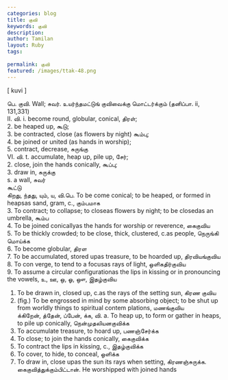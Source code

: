 ```yaml
---
categories: blog
title: குவி
keywords: குவி
description: 
author: Tamilan
layout: Ruby
tags: 
 
permalink: குவி
featured: /images/ttak-48.png
---
```

  
[ kuvi ]  
  
பெ. குவி. Wall; சுவர். உயர்ந்தமட்டுங் குவிவைக்கு மொட்டர்க்கும் (தனிப்பா. ii, 131,331)  
II. வி. i. become round, globular, conical, திரள்;  
2. be heaped up, கூடு;  
3. be contracted, close (as flowers by night) கூம்பு;  
4. be joined or united (as hands in worship);  
5. contract, decrease, சுருங்கு  
VI. வி. t. accumulate, heap up, pile up, சேர்;  
2. close, join the hands conically, கூப்பு;  
3. draw in, சுருக்கு  
s. a wall, சுவர்  
கூட்டு  
கிறது, ந்தது, யும், ய, வி.பெ. To be come conical; to be heaped, or formed in heapsas sand, gram, c., கும்பமாக  
3. To contract; to collapse; to closeas flowers by night; to be closedas an umbrella, கூம்ப  
4. To be joined conicallyas the hands for worship or reverence, கைகுவிய  
5. To be thickly crowded; to be close, thick, clustered, c.as people, நெருங்கி மொய்க்க  
6. To become globular, திரள  
7. To be accumulated, stored upas treasure, to be hoarded up, திரவியங்குவிய  
8. To con verge, to tend to a focusas rays of light, ஒளிகதிர்குவிய  
9. To assume a circular configurationas the lips in kissing or in pronouncing the vowels, உ, ஊ, ஒ, ஓ, ஔ, இதழ்குவிய  
1. To be drawn in, closed up, c.as the rays of the setting sun, கிரண குவிய  
11. (fig.) To be engrossed in mind by some absorbing object; to be shut up from worldly things to spiritual contem plations, மணங்குவிய  
க்கிறேன், த்தேன், ப்பேன், க்க, வி. a. To heap up, to form or gather in heaps, to pile up conically, நென்முதலியனகுவிக்க  
2. To accumulate treasure, to hoard up, பணஞ்சேர்க்க  
3. To close; to join the hands conically, கைகுவிக்க  
4. To contract the lips in kissing, c., இதழ்குவிக்க  
5. To cover, to hide, to conceal, ஒளிக்க  
6. To draw in, close upas the sun its rays when setting, கிரணஞ்சுருக்க. கைகுவித்துக்கும்பிட்டான். He worshipped with joined hands